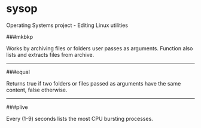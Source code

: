 sysop
=====

Operating Systems project - Editing Linux utilities

###mkbkp 

Works by archiving files or folders user passes as arguments. Function also lists and extracts files from archive.

---

###equal

Returns true if two folders or files passed as arguments have the same content, false otherwise.

---

###plive

Every (1-9) seconds lists the most CPU bursting processes.

